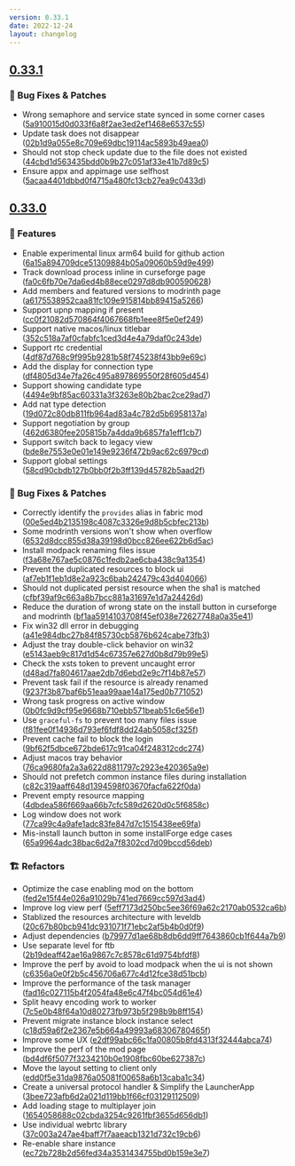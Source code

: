 ```yaml
---
version: 0.33.1
date: 2022-12-24
layout: changelog
---
```

## [0.33.1](#0.33.1)
### 🐛 Bug Fixes & Patches

- Wrong semaphore and service state synced in some corner cases ([5a910015d0d033f6a8f2ae3ed2ef1468e6537c55](https://github.com/Voxelum/x-minecraft-launcher/commit/5a910015d0d033f6a8f2ae3ed2ef1468e6537c55))
- Update task does not disappear ([02b1d9a055e8c709e69dbc19114ac5893b49aea0](https://github.com/Voxelum/x-minecraft-launcher/commit/02b1d9a055e8c709e69dbc19114ac5893b49aea0))
- Should not stop check update due to the file does not existed ([44cbd1d563435bdd0b9b27c051af33e41b7d89c5](https://github.com/Voxelum/x-minecraft-launcher/commit/44cbd1d563435bdd0b9b27c051af33e41b7d89c5))
- Ensure appx and appimage use selfhost ([5acaa4401dbbd0f4715a480fc13cb27ea9c0433d](https://github.com/Voxelum/x-minecraft-launcher/commit/5acaa4401dbbd0f4715a480fc13cb27ea9c0433d))


## [0.33.0](#0.33.0)
### 🚀 Features

- Enable experimental linux arm64 build for github action ([6a15a894709dce51309884b05a09060b59d9e499](https://github.com/Voxelum/x-minecraft-launcher/commit/6a15a894709dce51309884b05a09060b59d9e499))
- Track download process inline in curseforge page ([fa0c6fb70e7da6ed4b88ece0297d8db900590628](https://github.com/Voxelum/x-minecraft-launcher/commit/fa0c6fb70e7da6ed4b88ece0297d8db900590628))
- Add members and featured versions to modrinth page ([a6175538952caa81fc109e915814bb89415a5266](https://github.com/Voxelum/x-minecraft-launcher/commit/a6175538952caa81fc109e915814bb89415a5266))
- Support upnp mapping if present ([cc0f21082d570864f4067668fb1eee8f5e0ef249](https://github.com/Voxelum/x-minecraft-launcher/commit/cc0f21082d570864f4067668fb1eee8f5e0ef249))
- Support native macos/linux titlebar ([352c518a7af0cfabfc1ced3d4e4a79daf0c243de](https://github.com/Voxelum/x-minecraft-launcher/commit/352c518a7af0cfabfc1ced3d4e4a79daf0c243de))
- Support rtc credential ([4df87d768c9f995b9281b58f745238f43bb9e69c](https://github.com/Voxelum/x-minecraft-launcher/commit/4df87d768c9f995b9281b58f745238f43bb9e69c))
- Add the display for connection type ([df4805d34e7fa26c495a897869550f28f605d454](https://github.com/Voxelum/x-minecraft-launcher/commit/df4805d34e7fa26c495a897869550f28f605d454))
- Support showing candidate type ([4494e9bf85ac60331a3f3263e80b2bac2ce29ad7](https://github.com/Voxelum/x-minecraft-launcher/commit/4494e9bf85ac60331a3f3263e80b2bac2ce29ad7))
- Add nat type detection ([19d072c80db811fb964ad83a4c782d5b6958137a](https://github.com/Voxelum/x-minecraft-launcher/commit/19d072c80db811fb964ad83a4c782d5b6958137a))
- Support negotiation by group ([462d6380fee205815b7a4dda9b6857fa1eff1cb7](https://github.com/Voxelum/x-minecraft-launcher/commit/462d6380fee205815b7a4dda9b6857fa1eff1cb7))
- Support switch back to legacy view ([bde8e7553e0e01e149e9236f472b9ac62c6979cd](https://github.com/Voxelum/x-minecraft-launcher/commit/bde8e7553e0e01e149e9236f472b9ac62c6979cd))
- Support global settings ([58cd90cbdb127b0bb0f2b3ff139d45782b5aad2f](https://github.com/Voxelum/x-minecraft-launcher/commit/58cd90cbdb127b0bb0f2b3ff139d45782b5aad2f))
### 🐛 Bug Fixes & Patches

- Correctly identify the `provides` alias in fabric mod ([00e5ed4b2135198c4087c3326e9d8b5cbfec213b](https://github.com/Voxelum/x-minecraft-launcher/commit/00e5ed4b2135198c4087c3326e9d8b5cbfec213b))
- Some modrinth versions won't show when overflow ([6532d8dcc855d38a39198d0bcc826ee622b6d5ac](https://github.com/Voxelum/x-minecraft-launcher/commit/6532d8dcc855d38a39198d0bcc826ee622b6d5ac))
- Install modpack renaming files issue ([f3a68e767ae5c0876c1fedb2ae6cba438c9a1354](https://github.com/Voxelum/x-minecraft-launcher/commit/f3a68e767ae5c0876c1fedb2ae6cba438c9a1354))
- Prevent the duplicated resources to block ui ([af7eb1f1eb1d8e2a923c6bab242479c43d404066](https://github.com/Voxelum/x-minecraft-launcher/commit/af7eb1f1eb1d8e2a923c6bab242479c43d404066))
- Should not duplicated persist resource when the sha1 is matched ([cfbf39af9c663a8b7bcc881a31697e1d7a24426d](https://github.com/Voxelum/x-minecraft-launcher/commit/cfbf39af9c663a8b7bcc881a31697e1d7a24426d))
- Reduce the duration of wrong state on the install button in curseforge and modrinth ([bf1aa5914103708f45ef038e72627748a0a35e41](https://github.com/Voxelum/x-minecraft-launcher/commit/bf1aa5914103708f45ef038e72627748a0a35e41))
- Fix win32 dll error in debugging ([a41e984dbc27b84f85730cb5876b624cabe73fb3](https://github.com/Voxelum/x-minecraft-launcher/commit/a41e984dbc27b84f85730cb5876b624cabe73fb3))
- Adjust the tray double-click behavior on win32 ([e5143aeb9c817d1d54c67357e627d0b8d79b99e5](https://github.com/Voxelum/x-minecraft-launcher/commit/e5143aeb9c817d1d54c67357e627d0b8d79b99e5))
- Check the xsts token to prevent uncaught error ([d48ad7fa804617aae2db7d6ebd2e9c7f14b87e57](https://github.com/Voxelum/x-minecraft-launcher/commit/d48ad7fa804617aae2db7d6ebd2e9c7f14b87e57))
- Prevent task fail if the resource is already renamed ([9237f3b87baf6b51eaa99aae14a175ed0b771052](https://github.com/Voxelum/x-minecraft-launcher/commit/9237f3b87baf6b51eaa99aae14a175ed0b771052))
- Wrong task progress on active window ([0b0fc9d9cf95e9668b710ebb571beab51c6e56e1](https://github.com/Voxelum/x-minecraft-launcher/commit/0b0fc9d9cf95e9668b710ebb571beab51c6e56e1))
- Use `graceful-fs` to prevent too many files issue ([f81fee0f14936d793ef6fdf8dd24ab5058cf325f](https://github.com/Voxelum/x-minecraft-launcher/commit/f81fee0f14936d793ef6fdf8dd24ab5058cf325f))
- Prevent cache fail to block the login ([9bf62f5dbce672bde617c91ca04f248312cdc274](https://github.com/Voxelum/x-minecraft-launcher/commit/9bf62f5dbce672bde617c91ca04f248312cdc274))
- Adjust macos tray behavior ([76ca9680fa2a3a622d8811797c2923e420365a9e](https://github.com/Voxelum/x-minecraft-launcher/commit/76ca9680fa2a3a622d8811797c2923e420365a9e))
- Should not prefetch common instance files during installation ([c82c319aaff648d1394598f03670facfa622f0da](https://github.com/Voxelum/x-minecraft-launcher/commit/c82c319aaff648d1394598f03670facfa622f0da))
- Prevent empty resource mapping ([4dbdea586f669aa66b7cfc589d2620d0c5f6858c](https://github.com/Voxelum/x-minecraft-launcher/commit/4dbdea586f669aa66b7cfc589d2620d0c5f6858c))
- Log window does not work ([77ca99c4a9afe1adc83fe847d7c1515438ee69fa](https://github.com/Voxelum/x-minecraft-launcher/commit/77ca99c4a9afe1adc83fe847d7c1515438ee69fa))
- Mis-install launch button in some installForge edge cases ([65a9964adc38bac6d2a7f8302cd7d09bccd56deb](https://github.com/Voxelum/x-minecraft-launcher/commit/65a9964adc38bac6d2a7f8302cd7d09bccd56deb))
### 🏗️ Refactors

- Optimize the case enabling mod on the bottom ([fed2e15f44e026a91029b741ed7669cc597d3ad4](https://github.com/Voxelum/x-minecraft-launcher/commit/fed2e15f44e026a91029b741ed7669cc597d3ad4))
- Improve log view perf ([5eff7173d250bc5ee36f69a62c2170ab0532ca6b](https://github.com/Voxelum/x-minecraft-launcher/commit/5eff7173d250bc5ee36f69a62c2170ab0532ca6b))
- Stablized the resources architecture with leveldb ([20c67b80bcb941dc931071f71ebc2af5b4b0d0f9](https://github.com/Voxelum/x-minecraft-launcher/commit/20c67b80bcb941dc931071f71ebc2af5b4b0d0f9))
- Adjust dependencies ([b79977d1ae68b8db6dd9ff7643860cb1f644a7b9](https://github.com/Voxelum/x-minecraft-launcher/commit/b79977d1ae68b8db6dd9ff7643860cb1f644a7b9))
- Use separate level for ftb ([2b19deaff42ae16a9867c7c8578c61d9754bfdf8](https://github.com/Voxelum/x-minecraft-launcher/commit/2b19deaff42ae16a9867c7c8578c61d9754bfdf8))
- Improve the perf by avoid to load modpack when the ui is not shown ([c6356a0e0f2b5c456706a677c4d12fce38d51bcb](https://github.com/Voxelum/x-minecraft-launcher/commit/c6356a0e0f2b5c456706a677c4d12fce38d51bcb))
- Improve the performance of the task manager ([fad16c027115b4f2054fa48e6c47f4bc054d61e4](https://github.com/Voxelum/x-minecraft-launcher/commit/fad16c027115b4f2054fa48e6c47f4bc054d61e4))
- Split heavy encoding work to worker ([7c5e0b48f64a10d80273fb973b5f298b9b8ff154](https://github.com/Voxelum/x-minecraft-launcher/commit/7c5e0b48f64a10d80273fb973b5f298b9b8ff154))
- Prevent migrate instance block instance select ([c18d59a6f2e2367e5b664a49993a68306780465f](https://github.com/Voxelum/x-minecraft-launcher/commit/c18d59a6f2e2367e5b664a49993a68306780465f))
- Improve some UX ([e2df99abc66c1fa00805b8fd4313f32444abca74](https://github.com/Voxelum/x-minecraft-launcher/commit/e2df99abc66c1fa00805b8fd4313f32444abca74))
- Improve the perf of the mod page ([bd4df6f5077f3234210b0e1908fbc60be627387c](https://github.com/Voxelum/x-minecraft-launcher/commit/bd4df6f5077f3234210b0e1908fbc60be627387c))
- Move the layout setting to client only ([edd0f5e31da9876a05081f00658a6b13caba1c34](https://github.com/Voxelum/x-minecraft-launcher/commit/edd0f5e31da9876a05081f00658a6b13caba1c34))
- Create a universal protocol handler & Simplify the LauncherApp ([3bee723afb6d2a021d119bb1f66cf03129112509](https://github.com/Voxelum/x-minecraft-launcher/commit/3bee723afb6d2a021d119bb1f66cf03129112509))
- Add loading stage to multiplayer join ([1654058688c02cbda3254c9261fbf3655d656db1](https://github.com/Voxelum/x-minecraft-launcher/commit/1654058688c02cbda3254c9261fbf3655d656db1))
- Use individual webrtc library ([37c003a247ae4baff7f7aaeacb1321d732c19cb6](https://github.com/Voxelum/x-minecraft-launcher/commit/37c003a247ae4baff7f7aaeacb1321d732c19cb6))
- Re-enable share instance ([ec72b728b2d56fed34a3531434755bd0b159e3e7](https://github.com/Voxelum/x-minecraft-launcher/commit/ec72b728b2d56fed34a3531434755bd0b159e3e7))
